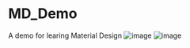 # MD_Demo
A demo for learing Material Design
![image](https://github.com/HEYNOWAY/MD_Demo/picture/1.gif)
![image](https://github.com/HEYNOWAY/MD_Demo/picture/2.gif)
